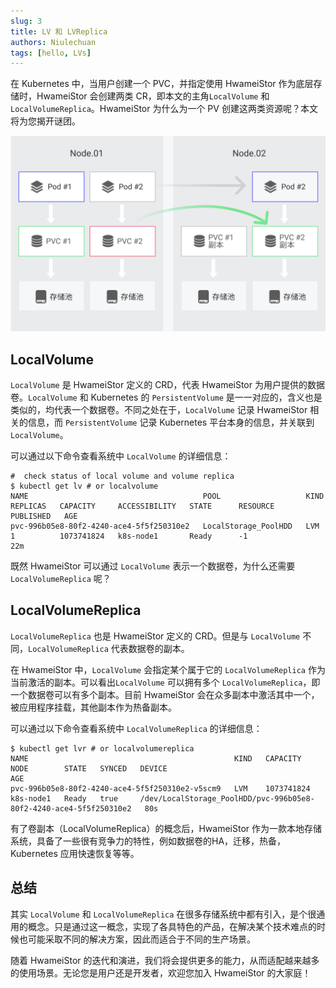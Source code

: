 ```yaml
---
slug: 3
title: LV 和 LVReplica
authors: Niulechuan
tags: [hello, LVs]
---
```


在 Kubernetes 中，当用户创建一个 PVC，并指定使用 HwameiStor 作为底层存储时，HwameiStor 会创建两类 CR，即本文的主角`LocalVolume` 和 `LocalVolumeReplica`。HwameiStor 为什么为一个 PV 创建这两类资源呢？本文将为您揭开谜团。

![LV 副本](images/lv_replicas_cn.png)

## LocalVolume

`LocalVolume` 是 HwameiStor 定义的 CRD，代表 HwameiStor 为用户提供的数据卷。`LocalVolume` 和 Kubernetes 的 `PersistentVolume` 是一一对应的，含义也是类似的，均代表一个数据卷。不同之处在于，`LocalVolume` 记录 HwameiStor 相关的信息，而 `PersistentVolume` 记录 Kubernetes 平台本身的信息，并关联到 `LocalVolume`。

可以通过以下命令查看系统中 `LocalVolume` 的详细信息：

```
#  check status of local volume and volume replica
$ kubectl get lv # or localvolume
NAME                                       POOL                   KIND   REPLICAS   CAPACITY     ACCESSIBILITY   STATE      RESOURCE   PUBLISHED   AGE
pvc-996b05e8-80f2-4240-ace4-5f5f250310e2   LocalStorage_PoolHDD   LVM    1          1073741824   k8s-node1       Ready      -1                     22m
```

既然 HwameiStor 可以通过 `LocalVolume` 表示一个数据卷，为什么还需要 `LocalVolumeReplica` 呢？

## LocalVolumeReplica

`LocalVolumeReplica` 也是 HwameiStor 定义的 CRD。但是与 `LocalVolume` 不同，`LocalVolumeReplica` 代表数据卷的副本。

在 HwameiStor 中，`LocalVolume` 会指定某个属于它的 `LocalVolumeReplica` 作为当前激活的副本。可以看出`LocalVolume` 可以拥有多个 `LocalVolumeReplica`，即一个数据卷可以有多个副本。目前 HwameiStor 会在众多副本中激活其中一个，被应用程序挂载，其他副本作为热备副本。

可以通过以下命令查看系统中 `LocalVolumeReplica` 的详细信息：

```
$ kubectl get lvr # or localvolumereplica
NAME                                              KIND   CAPACITY     NODE        STATE   SYNCED   DEVICE                                                               AGE
pvc-996b05e8-80f2-4240-ace4-5f5f250310e2-v5scm9   LVM    1073741824   k8s-node1   Ready   true     /dev/LocalStorage_PoolHDD/pvc-996b05e8-80f2-4240-ace4-5f5f250310e2   80s
```

有了卷副本（LocalVolumeReplica）的概念后，HwameiStor 作为一款本地存储系统，具备了一些很有竞争力的特性，例如数据卷的HA，迁移，热备，Kubernetes 应用快速恢复等等。

## 总结

其实 `LocalVolume` 和 `LocalVolumeReplica` 在很多存储系统中都有引入，是个很通用的概念。只是通过这一概念，实现了各具特色的产品，在解决某个技术难点的时候也可能采取不同的解决方案，因此而适合于不同的生产场景。

随着 HwameiStor 的迭代和演进，我们将会提供更多的能力，从而适配越来越多的使用场景。无论您是用户还是开发者，欢迎您加入 HwameiStor 的大家庭！
